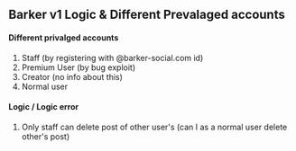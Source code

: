 ## Barker v1 Logic & Different Prevalaged accounts

#### Different privalged accounts

1. Staff (by registering with @barker-social.com id)
2. Premium User (by bug exploit)
3. Creator (no info about this)
4. Normal user


#### Logic / Logic error

1. Only staff can delete post of other user's (can I as a normal user delete other's post)
